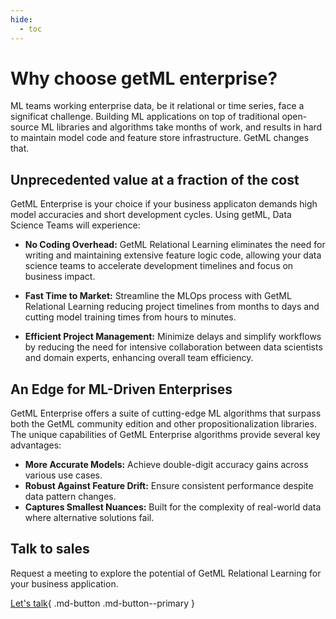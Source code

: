 ```yaml
---
hide:
  - toc
---
```


# Why choose getML enterprise?

ML teams working enterprise data, be it relational or time series, face a significat challenge. Building ML applications on top of traditional open-source ML libraries and algorithms take months of work, and results in hard to maintain model code and feature store infrastructure. GetML changes that.


## Unprecedented value at a fraction of the cost

GetML Enterprise is your choice if your business applicaton demands high model accuracies and short development cycles. Using getML, Data Science Teams will experience:

- **No Coding Overhead:** GetML Relational Learning eliminates the need for writing and maintaining extensive feature logic code, allowing your data science teams to accelerate development timelines and focus on business impact.

- **Fast Time to Market:** Streamline the MLOps process with GetML Relational Learning reducing project timelines from months to days and cutting model training times from hours to minutes.

- **Efficient Project Management:** Minimize delays and simplify workflows by reducing the need for intensive collaboration between data scientists and domain experts, enhancing overall team efficiency.


## An Edge for ML-Driven Enterprises

GetML Enterprise offers a suite of cutting-edge ML algorithms that surpass both the GetML community edition and other propositionalization libraries. The unique capabilities of GetML Enterprise algorithms provide several key advantages:

- **More Accurate Models:** Achieve double-digit accuracy gains across various use cases.
- **Robust Against Feature Drift:** Ensure consistent performance despite data pattern changes.
- **Captures Smallest Nuances:** Built for the complexity of real-world data where alternative solutions fail.


## Talk to sales

Request a meeting to explore the potential of GetML Relational Learning for your business application.

[Let's talk](){ .md-button .md-button--primary }
